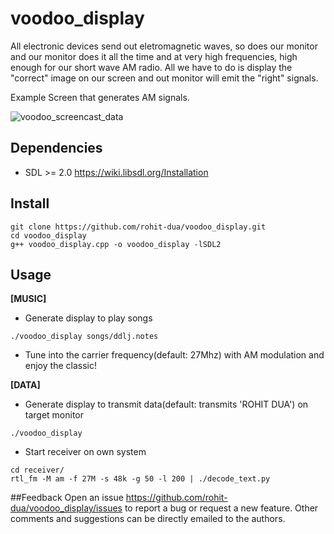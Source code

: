 # voodoo_display
All electronic devices send out eletromagnetic waves, so does our monitor and our monitor does it all the time and at very high frequencies, high enough for our short wave AM radio. All we have to do is display the "correct" image on our screen and out monitor will emit the "right" signals.

Example Screen that generates AM signals.

![voodoo_screencast_data](https://cloud.githubusercontent.com/assets/6825447/12274041/0346b332-b98f-11e5-9d0b-4bd5bf31e86b.gif)
## Dependencies
* SDL >= 2.0 <https://wiki.libsdl.org/Installation>

## Install
```
git clone https://github.com/rohit-dua/voodoo_display.git
cd voodoo_display
g++ voodoo_display.cpp -o voodoo_display -lSDL2
```

## Usage
**[MUSIC]** 
* Generate display to play songs
```
./voodoo_display songs/ddlj.notes
```
* Tune into the carrier frequency(default: 27Mhz) with AM modulation and enjoy the classic!

**[DATA]**
* Generate display to transmit data(default: transmits 'ROHIT DUA') on target monitor
```
./voodoo_display
```
* Start receiver on own system
```
cd receiver/
rtl_fm -M am -f 27M -s 48k -g 50 -l 200 | ./decode_text.py
``` 

##Feedback
Open an issue https://github.com/rohit-dua/voodoo_display/issues to report a bug or request a new feature. Other comments and suggestions can be directly emailed to the authors.
